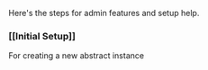Here's the steps for admin features and setup help.

### [[Initial Setup]]

For creating a new abstract instance
